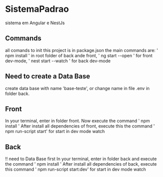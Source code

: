 # SistemaPadrao
 sistema em Angular e NestJs

## Commands
 all comands to init this project is in package.json
 the main commands are: 
 ' npm install ' in root folder of back ande front,
 ' ng start --open ' for front dev-mode,
 ' nest start --watch ' for back dev-mode

## Need to create a Data Base
 create data base with name 'base-teste', or change name in file .env in folder back.

## Front
 In your terminal, enter in folder front. Now execute the command ' npm install '
 After install all dependencies of front, execute this the command ' npm run-script start' for start in dev mode watch

 ## Back
 !! need to Data Base first
 In your terminal, enter in folder back and execute the command ' npm install '
 After install all dependencies of back, execute this command ' npm run-script start:dev' for start in dev mode watch
